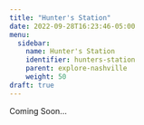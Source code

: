 ```yaml
---
title: "Hunter's Station"
date: 2022-09-28T16:23:46-05:00
menu:
  sidebar:
    name: Hunter's Station
    identifier: hunters-station
    parent: explore-nashville
    weight: 50
draft: true
---
```


Coming Soon...

<!-- TODO: Fix the Date -->